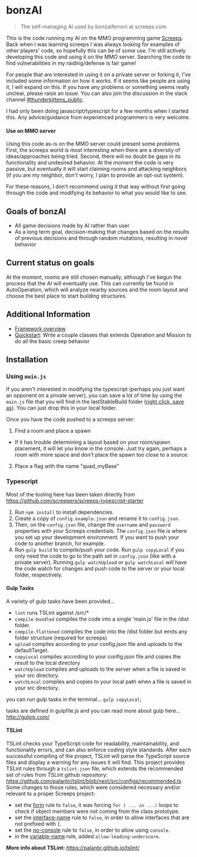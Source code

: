 # bonzAI
> The self-managing AI used by bonzaiferroni at screeps.com

This is the code running my AI on the MMO programming game [Screeps](https://screeps.com/). Back when I was learning screeps I was always looking for examples of other players' code, so hopefully this can be of some use. I'm still actively developing this code and using it on the MMO server. Searching the code to find vulnerabilities in my raiding/defense is fair game!

For people that are interested in using it on a private server or forking it, I've included some information on how it works. If it seems like people are using it, I will expand on this. If you have any problems or something seems really unclear, please raise an issue. You can also join the discussion in the slack channel [#thunderkittens_public](https://screeps.slack.com/messages/thunderkittens_public/).

I had only been doing javascript/typescript for a few months when I started this. Any advice/guidance from experienced programmers is very welcome.

#### Use on MMO server
Using this code as-is on the MMO server could present some problems. First, the screeps world is most interesting when there are a diversity of ideas/approaches being tried. Second, there will no doubt be gaps in its functionality and undesired behavior. At the moment the code is very passive, but eventually it will start claiming rooms and attacking neighbors (if you are my neighbor, don't worry, I plan to provide an opt-out system).

For these reasons, I don't recommend using it that way without first going through the code and modifying its behavior to what you would like to see. 

## Goals of bonzAI
- All game decisions made by AI rather than user
- As a long term goal, decision-making that changes based on the results of previous decisions and through random mutations, resulting in novel behavior

## Current status on goals
At the moment, rooms are still chosen manually, although I've begun the process that the AI will eventually use. This can currently be found in AutoOperation, which will analyze nearby sources and the room layout and choose the best place to start building structures.

## Additional Information
* [Framework overview](https://github.com/bonzaiferroni/bonzAI/wiki/Framework-Overview)
* [Quickstart](https://github.com/bonzaiferroni/bonzAI/wiki/bonzAI-Quickstart): Write a couple classes that extends Operation and Mission to do all the basic creep behavior

## Installation

### Using `main.js`

If you aren't interested in modifying the typescript (perhaps you just want an opponent on a private server), you can save a lot of time by using the `main.js` file that you will find in the lastStableBuild folder ([right click, save as](https://raw.githubusercontent.com/bonzaiferroni/bonzAI/master/lastStableBuild/main.js)). You can just drop this in your local folder.

Once you have the code pushed to a screeps server: 

1. Find a room and place a spawn
 * If it has trouble determining a layout based on your room/spawn placement, it will let you know in the console. Just try again, perhaps a room with more space and don't place the spawn too close to a source.
2. Place a flag with the name "quad_myBase"

### Typescript

Most of the tooling here has been taken directly from https://github.com/screepers/screeps-typescript-starter

1. Run `npm install` to install dependencies.
2. Create a copy of `config.example.json` and rename it to `config.json`.
3. Then, on the `config.json` file, change the `username` and `password` properties with your Screeps credentials. The `config.json` file is where you set up your development environment. If you want to push your code to another branch, for example.
4. Run `gulp build` to compile/push your code. Run `gulp copyLocal` if you only need the code to go to the path set in `config.json` (like with a private server). Running `gulp watchUpload` or `gulp watchLocal` will have the code watch for changes and push code to the server or your local folder, respectively.

#### Gulp Tasks
A variety of gulp tasks have been provided...

 - `lint` runs TSLint against /src/*
 - `compile-bundled` compiles the code into a single 'main.js' file in the /dist folder.
 - `compile-flattened` compiles the code into the /dist folder but emits any folder structure (required for screeps)
 - `upload` compiles according to your config.json file and uploads to the defaultTarget.
 - `copyLocal` compiles according to your config.json file and copies the result to the local directory
 - `watchUpload` compiles and uploads to the server when a file is saved in your src directory.
 - `watchLocal` compiles and copies to your local path when a file is saved in your src directory.

you can run gulp tasks in the terminal... ` gulp copyLocal `;

tasks are defined in gulpfile.js and you can read more about gulp here...
http://gulpjs.com/

#### TSLint

TSLint checks your TypeScript code for readability, maintainability, and functionality errors, and can also enforce coding style standards.
After each successful compiling of the project, TSLint will parse the TypeScript source files and display a warning for any issues it will find.
This project provides TSLint rules through a `tslint.json` file, which extends the recommended set of rules from TSLint github repository: https://github.com/palantir/tslint/blob/next/src/configs/recommended.ts
Some changes to those rules, which were considered necessary and/or relevant to a proper Screeps project:

 - set the [forin](http://palantir.github.io/tslint/rules/forin/) rule to `false`, it was forcing `for ( ... in ...)` loops to check if object members were not coming from the class prototype.
 - set the [interface-name](http://palantir.github.io/tslint/rules/interface-name/) rule to `false`, in order to allow interfaces that are not prefixed with `I`.
 - set the [no-console](http://palantir.github.io/tslint/rules/no-console/) rule to `false`, in order to allow using `console`.
 - in the [variable-name](http://palantir.github.io/tslint/rules/variable-name/) rule, added `allow-leading-underscore`.

**More info about TSLint:** https://palantir.github.io/tslint/

